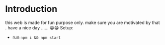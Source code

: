 # Introduction
this web is made for fun purpose only. make sure you are motivated by that . have a nice day ...... 😁😁
Setup:
- run ```npm i && npm start```
